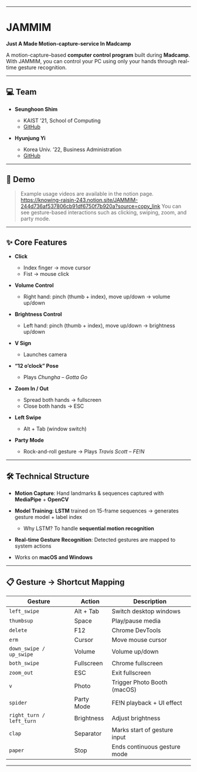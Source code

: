 
---

# JAMMIM

**Just A Made Motion-capture-service In Madcamp**

A motion-capture–based **computer control program** built during **Madcamp**.
With JAMMIM, you can control your PC using only your hands through real-time gesture recognition.

---

## 💻 Team

* **Seunghoon Shim**

  * KAIST ’21, School of Computing
  * [GitHub](https://github.com/shsim23)

* **Hyunjung Yi**

  * Korea Univ. ’22, Business Administration
  * [GitHub](https://github.com/hyoungjungyi)

---

## 🎥 Demo

> Example usage videos are available in the notion page.
> https://knowing-raisin-243.notion.site/JAMMIM-244d736af537806cb91df6750f7b920a?source=copy_link 
> You can see gesture-based interactions such as clicking, swiping, zoom, and party mode.

---

## ✨ Core Features

* **Click**

  * Index finger → move cursor
  * Fist → mouse click

* **Volume Control**

  * Right hand: pinch (thumb + index), move up/down → volume up/down

* **Brightness Control**

  * Left hand: pinch (thumb + index), move up/down → brightness up/down

* **V Sign**

  * Launches camera

* **“12 o’clock” Pose**

  * Plays *Chungha – Gotta Go*

* **Zoom In / Out**

  * Spread both hands → fullscreen
  * Close both hands → ESC

* **Left Swipe**

  * Alt + Tab (window switch)

* **Party Mode**

  * Rock-and-roll gesture → Plays *Travis Scott – FE!N*

---

## 🛠️ Technical Structure

* **Motion Capture**: Hand landmarks & sequences captured with **MediaPipe** + **OpenCV**
* **Model Training**: **LSTM** trained on 15-frame sequences → generates gesture model + label index

  * Why LSTM? To handle **sequential motion recognition**
* **Real-time Gesture Recognition**: Detected gestures are mapped to system actions
* Works on **macOS and Windows**

---

## 📋 Gesture → Shortcut Mapping

| Gesture                  | Action     | Description                  |
| ------------------------ | ---------- | ---------------------------- |
| `left_swipe`             | Alt + Tab  | Switch desktop windows       |
| `thumbsup`               | Space      | Play/pause media             |
| `delete`                 | F12        | Chrome DevTools              |
| `erm`                    | Cursor     | Move mouse cursor            |
| `down_swipe / up_swipe`  | Volume     | Volume up/down               |
| `both_swipe`             | Fullscreen | Chrome fullscreen            |
| `zoom_out`               | ESC        | Exit fullscreen              |
| `v`                      | Photo      | Trigger Photo Booth (macOS)  |
| `spider`                 | Party Mode | FE!N playback + UI effect    |
| `right_turn / left_turn` | Brightness | Adjust brightness            |
| `clap`                   | Separator  | Marks start of gesture input |
| `paper`                  | Stop       | Ends continuous gesture mode |

---
